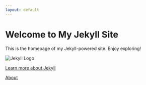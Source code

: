 ```yaml
---
layout: default
---
```

# Welcome to My Jekyll Site

This is the homepage of my Jekyll-powered site. Enjoy exploring!

![Jekyll Logo](/path/to/jekyll-logo.png)

[Learn more about Jekyll](https://jekyllrb.com/)

[About](pumaatbay.github.io/pages/about/)
